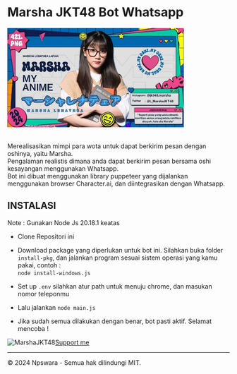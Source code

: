 ### <h1> Marsha JKT48 Bot Whatsapp </h1>
<img src="./Asset/img-vid/marsha.jpg" alt="MarshaJKT48" width="400">
<p> <br> Merealisasikan mimpi para wota untuk dapat berkirim pesan dengan oshinya, yaitu Marsha. <br> Pengalaman realistis dimana anda dapat berkirim pesan bersama oshi kesayangan menggunakan Whatsapp.<br> Bot ini dibuat menggunakan library puppeteer yang dijalankan menggunakan browser Character.ai, dan diintegrasikan dengan Whatsapp.</p>

### <h2> INSTALASI </h2>
Note : Gunakan Node Js 20.18.1 keatas
- Clone Repositori ini

- Download package yang diperlukan untuk bot ini. Silahkan buka folder `install-pkg`, dan jalankan program sesuai sistem operasi yang kamu pakai, contoh : <br> ```node install-windows.js```

- Set up `.env` silahkan atur path untuk menuju chrome, dan masukan nomor teleponmu

- Lalu jalankan `node main.js`

- Jika sudah semua dilakukan dengan benar, bot pasti aktif. Selamat mencoba !

<img src="https://media.discordapp.net/attachments/1286630989795430423/1313155181403177021/saweria.png?ex=674f1a90&is=674dc910&hm=dddeabcb8c73f5746fae2a116e6abed0fb74070ce92ae4689d3e9a265ea485c2&=&format=webp&quality=lossless&width=400&height=400" alt="MarshaJKT48" width="30">[Support me](https://saweria.co/parameswara)

---

© 2024 Npswara - Semua hak dilindungi MIT.
